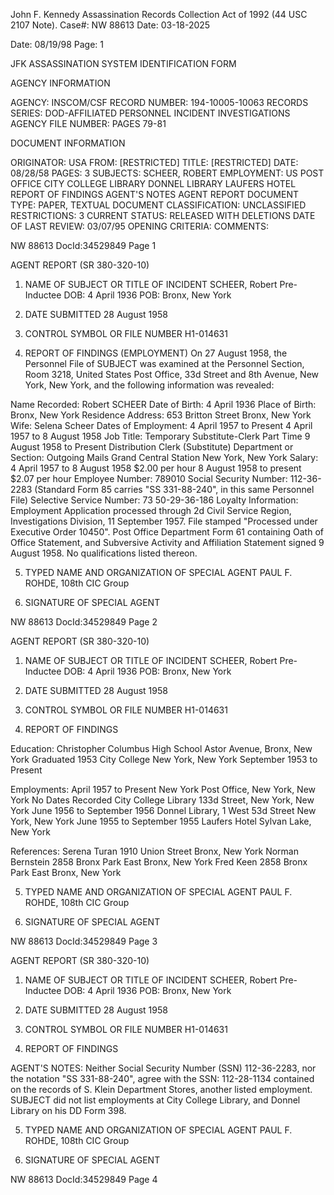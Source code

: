 John F. Kennedy
Assassination Records Collection Act of
1992 (44 USC 2107 Note). Case#: NW 88613
Date: 03-18-2025

Date: 08/19/98
Page: 1

JFK ASSASSINATION SYSTEM
IDENTIFICATION FORM

AGENCY INFORMATION

AGENCY: INSCOM/CSF
RECORD NUMBER: 194-10005-10063
RECORDS SERIES: DOD-AFFILIATED PERSONNEL INCIDENT INVESTIGATIONS
AGENCY FILE NUMBER: PAGES 79-81

DOCUMENT INFORMATION

ORIGINATOR: USA
FROM: [RESTRICTED]
TITLE: [RESTRICTED]
DATE: 08/28/58
PAGES: 3
SUBJECTS: SCHEER, ROBERT
EMPLOYMENT:
US POST OFFICE
CITY COLLEGE LIBRARY
DONNEL LIBRARY
LAUFERS HOTEL
REPORT OF FINDINGS
AGENT'S NOTES
AGENT REPORT
DOCUMENT TYPE: PAPER, TEXTUAL DOCUMENT
CLASSIFICATION: UNCLASSIFIED
RESTRICTIONS: 3
CURRENT STATUS: RELEASED WITH DELETIONS
DATE OF LAST REVIEW: 03/07/95
OPENING CRITERIA:
COMMENTS:

NW 88613 DocId:34529849 Page 1

AGENT REPORT
(SR 380-320-10)

1. NAME OF SUBJECT OR TITLE OF INCIDENT
SCHEER, Robert
Pre-Inductee
DOB: 4 April 1936
POB: Bronx, New York

2. DATE SUBMITTED
28 August 1958

3. CONTROL SYMBOL OR FILE NUMBER
H1-014631

4. REPORT OF FINDINGS
(EMPLOYMENT) On 27 August 1958, the Personnel File of SUBJECT was examined
at the Personnel Section, Room 3218, United States Post Office, 33d Street and
8th Avenue, New York, New York, and the following information was revealed:

Name Recorded: Robert SCHEER
Date of Birth: 4 April 1936
Place of Birth: Bronx, New York
Residence Address: 653 Britton Street
Bronx, New York
Wife: Selena Scheer
Dates of Employment: 4 April 1957 to Present
4 April 1957 to 8 August 1958
Job Title: Temporary Substitute-Clerk
Part Time
9 August 1958 to Present
Distribution Clerk (Substitute)
Department or Section: Outgoing Mails
Grand Central Station
New York, New York
Salary: 4 April 1957 to 8 August 1958
$2.00 per hour
8 August 1958 to present
$2.07 per hour
Employee Number: 789010
Social Security Number: 112-36-2283 (Standard Form 85 carries
"SS 331-88-240", in this same Personnel
File)
Selective Service Number: 73 50-29-36-186
Loyalty Information: Employment Application processed through
2d Civil Service Region, Investigations
Division, 11 September 1957. File stamped
"Processed under Executive Order 10450".
Post Office Department Form 61 containing
Oath of Office Statement, and Subversive
Activity and Affiliation Statement signed
9 August 1958. No qualifications listed
thereon.

5. TYPED NAME AND ORGANIZATION OF SPECIAL AGENT
PAUL F. ROHDE, 108th CIC Group

6. SIGNATURE OF SPECIAL AGENT

NW 88613 DocId:34529849 Page 2

AGENT REPORT
(SR 380-320-10)

1. NAME OF SUBJECT OR TITLE OF INCIDENT
SCHEER, Robert
Pre-Inductee
DOB: 4 April 1936
POB: Bronx, New York

2. DATE SUBMITTED
28 August 1958

3. CONTROL SYMBOL OR FILE NUMBER
H1-014631

4. REPORT OF FINDINGS

Education: Christopher Columbus High School
Astor Avenue, Bronx, New York
Graduated 1953
City College
New York, New York
September 1953 to Present

Employments: April 1957 to Present
New York Post Office, New York, New York
No Dates Recorded
City College Library
133d Street, New York, New York
June 1956 to September 1956
Donnel Library, 1 West 53d Street
New York, New York
June 1955 to September 1955
Laufers Hotel
Sylvan Lake, New York

References: Serena Turan
1910 Union Street
Bronx, New York
Norman Bernstein
2858 Bronx Park East
Bronx, New York
Fred Keen
2858 Bronx Park East
Bronx, New York

5. TYPED NAME AND ORGANIZATION OF SPECIAL AGENT
PAUL F. ROHDE, 108th CIC Group

6. SIGNATURE OF SPECIAL AGENT

NW 88613 DocId:34529849 Page 3

AGENT REPORT
(SR 380-320-10)

1. NAME OF SUBJECT OR TITLE OF INCIDENT
SCHEER, Robert
Pre-Inductee
DOB: 4 April 1936
POB: Bronx, New York

2. DATE SUBMITTED
28 August 1958

3. CONTROL SYMBOL OR FILE NUMBER
H1-014631

4. REPORT OF FINDINGS

AGENT'S NOTES: Neither Social Security Number (SSN) 112-36-2283, nor the
notation "SS 331-88-240", agree with the SSN: 112-28-1134 contained on the records
of S. Klein Department Stores, another listed employment. SUBJECT did not list
employments at City College Library, and Donnel Library on his DD Form 398.

5. TYPED NAME AND ORGANIZATION OF SPECIAL AGENT
PAUL F. ROHDE, 108th CIC Group

6. SIGNATURE OF SPECIAL AGENT

NW 88613 DocId:34529849 Page 4

